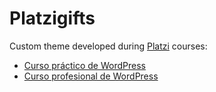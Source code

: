 # Platzigifts

Custom theme developed during [Platzi](https://platzi.com/home) courses:

* [Curso práctico de WordPress](https://platzi.com/clases/fundamentos-wordpress/)
* [Curso profesional de WordPress](https://platzi.com/clases/wordpress-profesional/)
